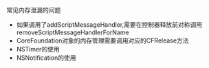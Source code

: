 常见内存泄漏的问题

* 如果调用了addScriptMessageHandler,需要在控制器释放前对称调用removeScriptMessageHandlerForName
* CoreFoundation对象的内存管理需要调用对应的CFRelease方法
* NSTimer的使用
* NSNotification的使用



